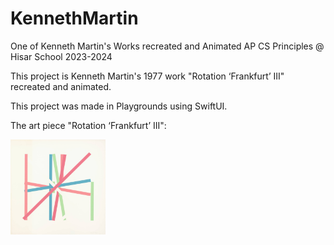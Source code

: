 # KennethMartin
One of Kenneth Martin's Works recreated and Animated AP CS Principles @ Hisar School 2023-2024

This project is Kenneth Martin's 1977 work "Rotation ‘Frankfurt’ III" recreated and animated.

This project was made in Playgrounds using SwiftUI.

The art piece "Rotation ‘Frankfurt’ III":

<img src="https://github.com/BerkGozek/KennethMartin/blob/40a7ec8ed29792f147efc1d441c76a877b875248/Screenshots/%22Rotation%20%E2%80%98Frankfurt%E2%80%99%20III%22.jpg" alt="GitHub Logo" width="151.6" height="151.9">


